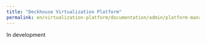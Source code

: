 ```yaml
---
title: "Deckhouse Virtualization Platform"
permalink: en/virtualization-platform/documentation/admin/platform-management/storage/hardware/csi-yadro.html
---
```


In development
